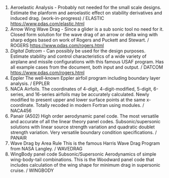 1. Aeroelastic Analysis - Probably not needed for the small scale designs. 
Estimate the planform and aeroelastic effect on stability derivatives and induced drag. (work-in-progress)  / ELASTIC
https://www.pdas.com/elastic.html
2. Arrow Wing Wave Drag - Since a glider is a sub sonic tool no need for it.
Closed form solution for the wave drag of an arrow or delta wing with sharp edges based on work of Rogers and Puckett and Stewart.  / ROGERS
https://www.pdas.com/rogers.html
3. *Digital Datcom* - Can possibly be used for the design purposes.
Estimate stability and control characteristics of a wide variety of airplane and missile configurations with this famous USAF program. Has all example cases from the document, both input and output.  / DATCOM
https://www.pdas.com/rogers.html
4. Eppler
The well-known Eppler airfoil program including boundary layer analysis.  / EPPLER
5. NACA Airfoils.
The coordinates of 4-digit, 4-digit-modified, 5-digit, 6-series, and 16-series airfoils may be accurately calculated. Newly modified to present upper and lower surface points at the same x-coordinate. Totally recoded in modern Fortran using modules.  / NACA456
6. Panair (A502)
High order aerodynamic panel code. The most versatile and accurate of all the linear theory panel codes. Subsonic/supersonic solutions with linear source strength variation and quadratic doublet strength variation. Very versatile boundary condition specifications.  / PANAIR
7. Wave Drag by Area Rule
This is the famous Harris Wave Drag Program from NASA Langley.  / WAVEDRAG
8. WingBody panel code
Subsonic/Supersonic Aerodynamics of simple wing-body-tail combinations. This is the Woodward panel code that includes calculation of the wing shape for minimum drag in supersonic cruise.  / WINGBODY